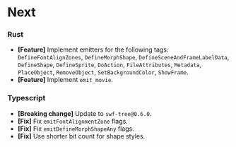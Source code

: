 # Next

### Rust

- **[Feature]** Implement emitters for the following tags: `DefineFontAlignZones`, `DefineMorphShape`, `DefineSceneAndFrameLabelData`, `DefineShape`, `DefineSprite`, `DoAction`, `FileAttributes`, `Metadata`, `PlaceObject`, `RemoveObject`, `SetBackgroundColor`, `ShowFrame`.
- **[Feature]** Implement `emit_movie`.

### Typescript

- **[Breaking change]** Update to `swf-tree@0.6.0`.
- **[Fix]** Fix `emitFontAlignmentZone` flags.
- **[Fix]** Fix `emitDefineMorphShapeAny` flags.
- **[Fix]** Use shorter bit count for shape styles.
